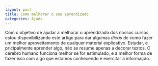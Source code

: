 ```yaml
---
layout: post
title: Como melhorar o seu aprendizado
categories: Ajuda
---
```


Com o objetivo de ajudar a melhorar o aprendizado dos nossos cursos, estou disponibilizando este artigo para dar algumas *dicas* de como fazer um melhor aproveitamento de qualquer material explicativo. Estudar, e pricipalmente aprender algo, não se resume apenas a decorar textos. O cérebro humano funciona melhor se for estimulado, e a melhor forma de fazer isso com algo que estamos conhecendo é exercitar a informação.
